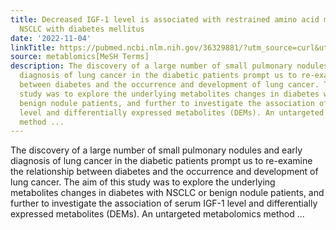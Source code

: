 ```yaml
---
title: Decreased IGF-1 level is associated with restrained amino acid metabolism in
  NSCLC with diabetes mellitus
date: '2022-11-04'
linkTitle: https://pubmed.ncbi.nlm.nih.gov/36329881/?utm_source=curl&utm_medium=rss&utm_campaign=pubmed-2&utm_content=1Zkrxt7ktlCbHBXEV3v65xxSnkSWNsJ1A6Fq3gBniKhGfIUslK&fc=20210907212339&ff=20221107202251&v=2.17.8
source: metablomics[MeSH Terms]
description: The discovery of a large number of small pulmonary nodules and early
  diagnosis of lung cancer in the diabetic patients prompt us to re-examine the relationship
  between diabetes and the occurrence and development of lung cancer. The aim of this
  study was to explore the underlying metabolites changes in diabetes with NSCLC or
  benign nodule patients, and further to investigate the association of serum IGF-1
  level and differentially expressed metabolites (DEMs). An untargeted metabolomics
  method ...
---
```

The discovery of a large number of small pulmonary nodules and early diagnosis of lung cancer in the diabetic patients prompt us to re-examine the relationship between diabetes and the occurrence and development of lung cancer. The aim of this study was to explore the underlying metabolites changes in diabetes with NSCLC or benign nodule patients, and further to investigate the association of serum IGF-1 level and differentially expressed metabolites (DEMs). An untargeted metabolomics method ...
